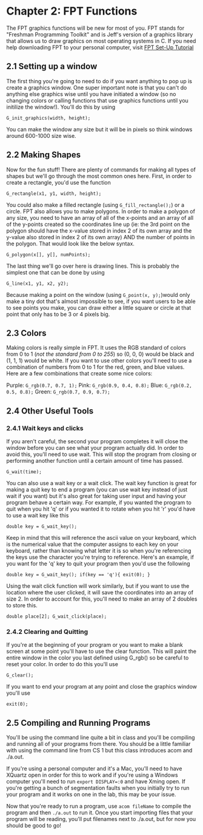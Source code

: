 # Chapter 2: FPT Functions

The FPT graphics functions will be new for most of you. FPT stands for "Freshman Programming Toolkit" and is Jeff's version of a graphics library that allows us to draw graphics on most operating systems in C. If you need help downloading FPT to your personal computer, visit [FPT Set-Up Tutorial](https://github.com/lc-acm/fpt)

## 2.1 Setting up a window

The first thing you're going to need to do if you want anything to pop up is create a graphics window. One super important note is that you can't do anything else graphics wise until you have initiated a window (so no changing colors or calling functions that use graphics functions until you initilize the window!).  You'll do this by using 

`G_init_graphics(width, height);`  

You can make the window any size but it will be in pixels so think windows around 600-1000 size wise. 

## 2.2 Making Shapes

Now for the fun stuff! There are plenty of commands for making all types of shapes but we'll go through the most common ones here. First, in order to create a rectangle, you'd use the function

`G_rectangle(x1, y1, width, height);`

You could also make a filled rectangle (using `G_fill_rectangle();`) or a circle. FPT also allows you to make polygons. In order to make a polygon of any size, you need to have an array of all of the x-points and an array of all of the y-points created so the coordinates line up (ie: the 3rd point on the polygon should have the x-value stored in index 2 of its own array and the y-value also stored in index 2 of its own array) AND the number of points in the polygon. That would look like the below syntax.

`G_polygon(x[], y[], numPoints);`

The last thing we'll go over here is drawing lines. This is probably the simplest one that can be done by using

`G_line(x1, y1, x2, y2);`

Because making a point on the window (using `G_point(x, y);`)would only make a tiny dot that's almost impossible to see, if you want users to be able to see points you make, you can draw either a little square or circle at that point that only has to be 3 or 4 pixels big. 

## 2.3 Colors

Making colors is really simple in FPT. It uses the RGB standard of colors from 0 to 1 (*not the standard from 0 to 255*) so (0, 0, 0) would be black and (1, 1, 1) would be white. If you want to use other colors you'll need to use a combination of numbers from 0 to 1 for the red, green, and blue values. Here are a few combinations that create some nice colors:

Purple: `G_rgb(0.7, 0.7, 1);`
Pink:   `G_rgb(0.9, 0.4, 0.8);`
Blue:   `G_rgb(0.2, 0.5, 0.8);`
Green:  `G_rgb(0.7, 0.9, 0.7);`

## 2.4 Other Useful Tools

### 2.4.1 Wait keys and clicks
If you aren't careful, the second your program completes it will close the window before you can see what your program actually did. In order to avoid this, you'll need to use wait. This will stop the program from closing or performing another function until a certain amount of time has passed. 

`G_wait(time);`

You can also use a wait key or a wait click. The wait key function is great for making a quit key to end a program (you can use wait key instead of just wait if you want) but it's also great for taking user input and having your program behave a certain way. For example, if you wanted the program to quit when you hit 'q' or if you wanted it to rotate when you hit 'r' you'd have to use a wait key like this

`double key = G_wait_key();`

Keep in mind that this will reference the ascii value on your keyboard, which is the numerical value that the computer assigns to each key on your keyboard, rather than knowing what letter it is so when you're referencing the keys use the character you're trying to reference. Here's an example, if you want for the 'q' key to quit your program then you'd use the following

`double key = G_wait_key();
if(key == 'q'){
  exit(0); }`
  
Using the wait click function will work similarly, but if you want to use the location where the user clicked, it will save the coordinates into an array of size 2. In order to account for this, you'll need to make an array of 2 doubles to store this.

`double place[2];
G_wait_click(place);`

### 2.4.2 Clearing and Quitting
If you're at the beginning of your program or you want to make a blank screen at some point you'll have to use the clear function. This will paint the entire window in the color you last defined using G_rgb() so be careful to reset your color. In order to do this you'll use

`G_clear();`

If you want to end your program at any point and close the graphics window you'll use

`exit(0);`

## 2.5 Compiling and Running Programs
You'll be using the command line quite a bit in class and you'll be compiling and running all of your programs from there. You should be a little familiar with using the command line from CS 1 but this class introduces acom and ./a.out. 

If you're using a personal computer and it's a Mac, you'll need to have XQuartz open in order for this to work and if you're using a Windows computer you'll need to run `export DISPLAY=:0` and have Xming open.  If you're getting a bunch of segmentation faults when you initially try to run your program and it works on one in the lab, this may be your issue. 

Now that you're ready to run a program, use `acom fileName` to compile the program and then `./a.out` to run it. Once you start importing files that your program will be reading, you'll put filenames next to ./a.out, but for now you should be good to go!
